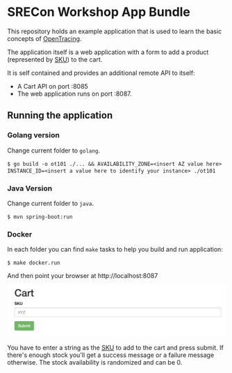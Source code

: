 # SRECon Workshop App Bundle

This repository holds an example application that is used to learn the basic concepts of [OpenTracing].

The application itself is a web application with a form to add a product (represented by [SKU]) to the cart.

It is self contained and provides an additional remote API to itself:

- A Cart API on port :8085
- The web application runs on port :8087.

## Running the application

### Golang version

Change current folder to `golang`.

```shell
$ go build -o ot101 ./... && AVAILABILITY_ZONE=<insert AZ value here> INSTANCE_ID=<insert a value here to identify your instance> ./ot101
```

### Java Version

Change current folder to `java`.

```shell
$ mvn spring-boot:run
```

### Docker

In each folder you can find `make` tasks to help you build and run application:

```shell
$ make docker.run
```

And then point your browser at http://localhost:8087

![Add to cart form](images/the-super-site.png "Add to cart form")

You have to enter a string as the [SKU] to add to the cart and press submit. If there's enough
stock you'll get a success message or a failure message otherwise. The stock availability is
randomized and can be 0.

[SKU]: https://en.wikipedia.org/wiki/Stock_keeping_unit
[OpenTracing]: https://opentracing.io/
